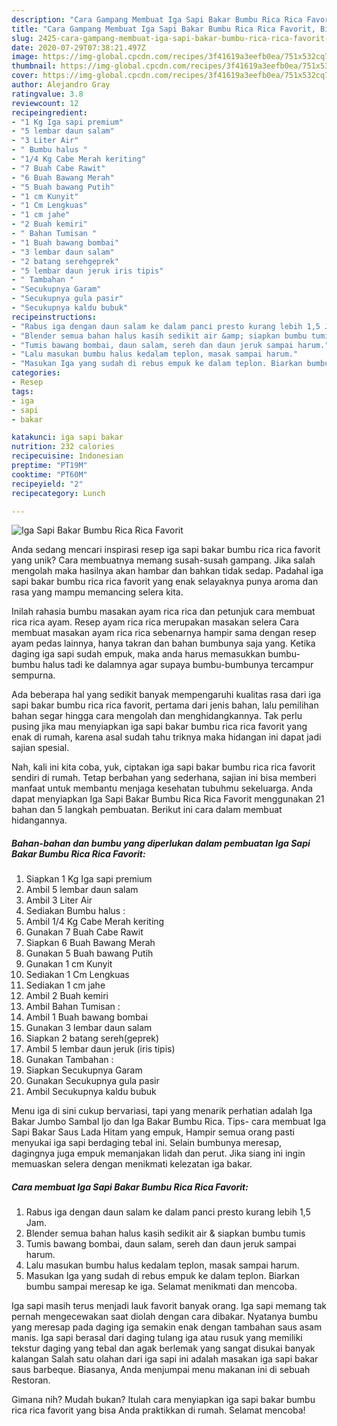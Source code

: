 ```yaml
---
description: "Cara Gampang Membuat Iga Sapi Bakar Bumbu Rica Rica Favorit, Bikin Ngiler"
title: "Cara Gampang Membuat Iga Sapi Bakar Bumbu Rica Rica Favorit, Bikin Ngiler"
slug: 2425-cara-gampang-membuat-iga-sapi-bakar-bumbu-rica-rica-favorit-bikin-ngiler
date: 2020-07-29T07:38:21.497Z
image: https://img-global.cpcdn.com/recipes/3f41619a3eefb0ea/751x532cq70/iga-sapi-bakar-bumbu-rica-rica-favorit-foto-resep-utama.jpg
thumbnail: https://img-global.cpcdn.com/recipes/3f41619a3eefb0ea/751x532cq70/iga-sapi-bakar-bumbu-rica-rica-favorit-foto-resep-utama.jpg
cover: https://img-global.cpcdn.com/recipes/3f41619a3eefb0ea/751x532cq70/iga-sapi-bakar-bumbu-rica-rica-favorit-foto-resep-utama.jpg
author: Alejandro Gray
ratingvalue: 3.8
reviewcount: 12
recipeingredient:
- "1 Kg Iga sapi premium"
- "5 lembar daun salam"
- "3 Liter Air"
- " Bumbu halus "
- "1/4 Kg Cabe Merah keriting"
- "7 Buah Cabe Rawit"
- "6 Buah Bawang Merah"
- "5 Buah bawang Putih"
- "1 cm Kunyit"
- "1 Cm Lengkuas"
- "1 cm jahe"
- "2 Buah kemiri"
- " Bahan Tumisan "
- "1 Buah bawang bombai"
- "3 lembar daun salam"
- "2 batang serehgeprek"
- "5 lembar daun jeruk iris tipis"
- " Tambahan "
- "Secukupnya Garam"
- "Secukupnya gula pasir"
- "Secukupnya kaldu bubuk"
recipeinstructions:
- "Rabus iga dengan daun salam ke dalam panci presto kurang lebih 1,5 Jam."
- "Blender semua bahan halus kasih sedikit air &amp; siapkan bumbu tumis"
- "Tumis bawang bombai, daun salam, sereh dan daun jeruk sampai harum."
- "Lalu masukan bumbu halus kedalam teplon, masak sampai harum."
- "Masukan Iga yang sudah di rebus empuk ke dalam teplon. Biarkan bumbu sampai meresap ke iga. Selamat menikmati dan mencoba."
categories:
- Resep
tags:
- iga
- sapi
- bakar

katakunci: iga sapi bakar 
nutrition: 232 calories
recipecuisine: Indonesian
preptime: "PT19M"
cooktime: "PT60M"
recipeyield: "2"
recipecategory: Lunch

---
```



![Iga Sapi Bakar Bumbu Rica Rica Favorit](https://img-global.cpcdn.com/recipes/3f41619a3eefb0ea/751x532cq70/iga-sapi-bakar-bumbu-rica-rica-favorit-foto-resep-utama.jpg)

Anda sedang mencari inspirasi resep iga sapi bakar bumbu rica rica favorit yang unik? Cara membuatnya memang susah-susah gampang. Jika salah mengolah maka hasilnya akan hambar dan bahkan tidak sedap. Padahal iga sapi bakar bumbu rica rica favorit yang enak selayaknya punya aroma dan rasa yang mampu memancing selera kita.

Inilah rahasia bumbu masakan ayam rica rica dan petunjuk cara membuat rica rica ayam. Resep ayam rica rica merupakan masakan selera Cara membuat masakan ayam rica rica sebenarnya hampir sama dengan resep ayam pedas lainnya, hanya takran dan bahan bumbunya saja yang. Ketika daging iga sapi sudah empuk, maka anda harus memasukkan bumbu-bumbu halus tadi ke dalamnya agar supaya bumbu-bumbunya tercampur sempurna.

Ada beberapa hal yang sedikit banyak mempengaruhi kualitas rasa dari iga sapi bakar bumbu rica rica favorit, pertama dari jenis bahan, lalu pemilihan bahan segar hingga cara mengolah dan menghidangkannya. Tak perlu pusing jika mau menyiapkan iga sapi bakar bumbu rica rica favorit yang enak di rumah, karena asal sudah tahu triknya maka hidangan ini dapat jadi sajian spesial.


Nah, kali ini kita coba, yuk, ciptakan iga sapi bakar bumbu rica rica favorit sendiri di rumah. Tetap berbahan yang sederhana, sajian ini bisa memberi manfaat untuk membantu menjaga kesehatan tubuhmu sekeluarga. Anda dapat menyiapkan Iga Sapi Bakar Bumbu Rica Rica Favorit menggunakan 21 bahan dan 5 langkah pembuatan. Berikut ini cara dalam membuat hidangannya.

<!--inarticleads1-->

##### Bahan-bahan dan bumbu yang diperlukan dalam pembuatan Iga Sapi Bakar Bumbu Rica Rica Favorit:

1. Siapkan 1 Kg Iga sapi premium
1. Ambil 5 lembar daun salam
1. Ambil 3 Liter Air
1. Sediakan  Bumbu halus :
1. Ambil 1/4 Kg Cabe Merah keriting
1. Gunakan 7 Buah Cabe Rawit
1. Siapkan 6 Buah Bawang Merah
1. Gunakan 5 Buah bawang Putih
1. Gunakan 1 cm Kunyit
1. Sediakan 1 Cm Lengkuas
1. Sediakan 1 cm jahe
1. Ambil 2 Buah kemiri
1. Ambil  Bahan Tumisan :
1. Ambil 1 Buah bawang bombai
1. Gunakan 3 lembar daun salam
1. Siapkan 2 batang sereh(geprek)
1. Ambil 5 lembar daun jeruk (iris tipis)
1. Gunakan  Tambahan :
1. Siapkan Secukupnya Garam
1. Gunakan Secukupnya gula pasir
1. Ambil Secukupnya kaldu bubuk


Menu iga di sini cukup bervariasi, tapi yang menarik perhatian adalah Iga Bakar Jumbo Sambal Ijo dan Iga Bakar Bumbu Rica. Tips- cara membuat Iga Sapi Bakar Saus Lada Hitam yang empuk, Hampir semua orang pasti menyukai iga sapi berdaging tebal ini. Selain bumbunya meresap, dagingnya juga empuk memanjakan lidah dan perut. Jika siang ini ingin memuaskan selera dengan menikmati kelezatan iga bakar. 

<!--inarticleads2-->

##### Cara membuat Iga Sapi Bakar Bumbu Rica Rica Favorit:

1. Rabus iga dengan daun salam ke dalam panci presto kurang lebih 1,5 Jam.
1. Blender semua bahan halus kasih sedikit air &amp; siapkan bumbu tumis
1. Tumis bawang bombai, daun salam, sereh dan daun jeruk sampai harum.
1. Lalu masukan bumbu halus kedalam teplon, masak sampai harum.
1. Masukan Iga yang sudah di rebus empuk ke dalam teplon. Biarkan bumbu sampai meresap ke iga. Selamat menikmati dan mencoba.


Iga sapi masih terus menjadi lauk favorit banyak orang. Iga sapi memang tak pernah mengecewakan saat diolah dengan cara dibakar. Nyatanya bumbu yang meresap pada daging iga semakin enak dengan tambahan saus asam manis. Iga sapi berasal dari daging tulang iga atau rusuk yang memiliki tekstur daging yang tebal dan agak berlemak yang sangat disukai banyak kalangan Salah satu olahan dari iga sapi ini adalah masakan iga sapi bakar saus barbeque. Biasanya, Anda menjumpai menu makanan ini di sebuah Restoran. 

Gimana nih? Mudah bukan? Itulah cara menyiapkan iga sapi bakar bumbu rica rica favorit yang bisa Anda praktikkan di rumah. Selamat mencoba!
